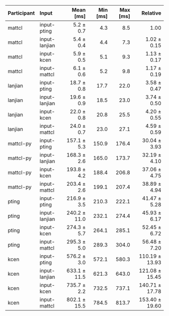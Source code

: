 | Participant | Input | Mean [ms] | Min [ms] | Max [ms] | Relative |
|:---|:---|---:|---:|---:|---:|
| mattcl | input-pting | 5.2 ± 0.7 | 4.3 | 8.5 | 1.00 |
| mattcl | input-lanjian | 5.4 ± 0.4 | 4.4 | 7.3 | 1.02 ± 0.15 |
| mattcl | input-kcen | 5.9 ± 0.5 | 5.1 | 9.3 | 1.13 ± 0.17 |
| mattcl | input-mattcl | 6.1 ± 0.6 | 5.2 | 9.8 | 1.17 ± 0.19 |
| lanjian | input-pting | 18.7 ± 0.8 | 17.7 | 22.0 | 3.58 ± 0.47 |
| lanjian | input-lanjian | 19.6 ± 0.9 | 18.5 | 23.0 | 3.74 ± 0.50 |
| lanjian | input-kcen | 22.0 ± 0.8 | 20.8 | 25.5 | 4.20 ± 0.55 |
| lanjian | input-mattcl | 24.0 ± 0.7 | 23.0 | 27.1 | 4.59 ± 0.59 |
| mattcl-py | input-pting | 157.1 ± 5.3 | 150.9 | 176.4 | 30.04 ± 3.93 |
| mattcl-py | input-lanjian | 168.3 ± 2.6 | 165.0 | 173.7 | 32.19 ± 4.10 |
| mattcl-py | input-kcen | 193.8 ± 4.2 | 188.4 | 206.8 | 37.06 ± 4.75 |
| mattcl-py | input-mattcl | 203.4 ± 2.6 | 199.1 | 207.4 | 38.89 ± 4.94 |
| pting | input-pting | 216.9 ± 3.5 | 210.3 | 222.1 | 41.47 ± 5.28 |
| pting | input-lanjian | 240.2 ± 11.0 | 232.1 | 274.4 | 45.93 ± 6.17 |
| pting | input-kcen | 274.3 ± 5.7 | 264.1 | 285.1 | 52.45 ± 6.72 |
| pting | input-mattcl | 295.3 ± 5.0 | 289.3 | 304.0 | 56.48 ± 7.20 |
| kcen | input-pting | 576.2 ± 3.0 | 572.1 | 580.3 | 110.19 ± 13.93 |
| kcen | input-lanjian | 633.1 ± 11.5 | 621.3 | 643.0 | 121.08 ± 15.45 |
| kcen | input-kcen | 735.7 ± 2.2 | 732.5 | 737.1 | 140.71 ± 17.78 |
| kcen | input-mattcl | 802.1 ± 15.5 | 784.5 | 813.7 | 153.40 ± 19.60 |
